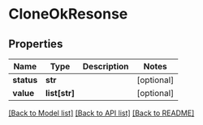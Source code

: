 # CloneOkResonse

## Properties
Name | Type | Description | Notes
------------ | ------------- | ------------- | -------------
**status** | **str** |  | [optional] 
**value** | **list[str]** |  | [optional] 

[[Back to Model list]](../README.md#documentation-for-models) [[Back to API list]](../README.md#documentation-for-api-endpoints) [[Back to README]](../README.md)


